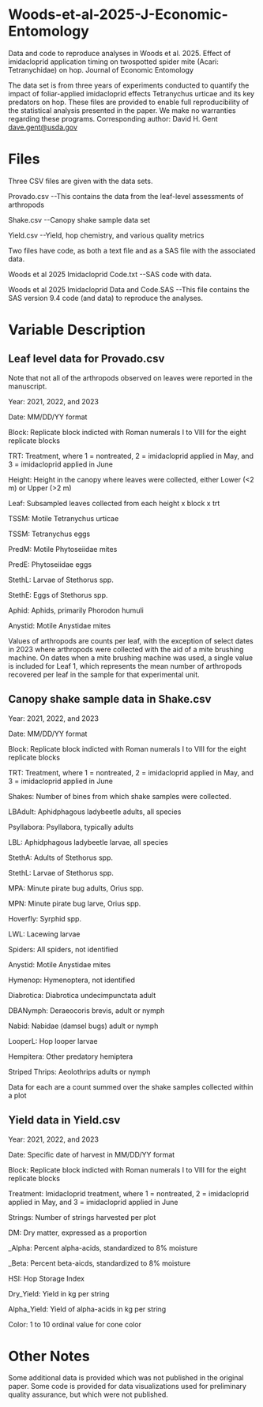 # Woods-et-al-2025-J-Economic-Entomology
Data and code to reproduce analyses in Woods et al. 2025. Effect of imidacloprid application timing on twospotted spider mite (Acari: Tetranychidae) on hop. Journal of Economic Entomology 

The data set is from three years of experiments conducted to quantify the impact of foliar-applied imidacloprid effects Tetranychus urticae and its key predators on hop.
These files are provided to enable full reproducibility of the statistical analysis presented in the paper. We make no warranties regarding these programs.
Corresponding author: David H. Gent dave.gent@usda.gov

# Files
Three CSV files are given with the data sets.

Provado.csv
--This contains the data from the leaf-level assessments of arthropods

Shake.csv
--Canopy shake sample data set

Yield.csv
--Yield, hop chemistry, and various quality metrics

Two files have code, as both a text file and as a SAS file with the associated data.

Woods et al 2025 Imidacloprid Code.txt
--SAS code with data.

Woods et al 2025 Imidacloprid Data and Code.SAS
--This file contains the SAS version 9.4 code (and data) to reproduce the analyses.


# Variable Description
## Leaf level data for Provado.csv

Note that not all of the arthropods observed on leaves were reported in the manuscript.

Year: 2021, 2022, and 2023

Date: MM/DD/YY format

Block: Replicate block indicted with Roman numerals I to VIII for the eight replicate blocks

TRT: Treatment, where 1 = nontreated, 2 = imidacloprid applied in May, and 3 = imidacloprid applied in June

Height: Height in the canopy where leaves were collected, either Lower (<2 m) or Upper (>2 m)

Leaf: Subsampled leaves collected from each height x block x trt

TSSM: Motile Tetranychus urticae

TSSM: Tetranychus eggs

PredM: Motile Phytoseiidae mites

PredE: Phytoseiidae eggs

StethL: Larvae of Stethorus spp.

StethE: Eggs of Stethorus spp.

Aphid: Aphids, primarily Phorodon humuli

Anystid: Motile Anystidae mites

Values of arthropods are counts per leaf, with the exception of select dates in 2023 where arthropods were collected with the aid of a mite brushing machine. On dates when a mite brushing machine was used, a single value is included for Leaf 1, which represents the mean number of arthropods recovered per leaf in the sample for that experimental unit.

## Canopy shake sample data in Shake.csv

Year: 2021, 2022, and 2023

Date: MM/DD/YY format

Block: Replicate block indicted with Roman numerals I to VIII for the eight replicate blocks

TRT: Treatment, where 1 = nontreated, 2 = imidacloprid applied in May, and 3 = imidacloprid applied in June

Shakes: Number of bines from which shake samples were collected.

LBAdult: Aphidphagous ladybeetle adults, all species

Psyllabora: Psyllabora, typically adults

LBL: Aphidphagous ladybeetle larvae, all species

StethA: Adults of Stethorus spp.

StethL: Larvae of Stethorus spp.

MPA: Minute pirate bug adults, Orius spp.

MPN: Minute pirate bug larve, Orius spp.

Hoverfly: Syrphid spp.

LWL: Lacewing larvae

Spiders: All spiders, not identified

Anystid: Motile Anystidae mites

Hymenop: Hymenoptera, not identified

Diabrotica: Diabrotica undecimpunctata adult

DBANymph: Deraeocoris brevis, adult or nymph

Nabid: Nabidae (damsel bugs) adult or nymph

LooperL: Hop looper larvae

Hempitera: Other predatory hemiptera

Striped Thrips: Aeolothrips adults or nymph

Data for each are a count summed over the shake samples collected within a plot 

## Yield data in Yield.csv
Year: 2021, 2022, and 2023

Date: Specific date of harvest in MM/DD/YY format

Block: Replicate block indicted with Roman numerals I to VIII for the eight replicate blocks

Treatment: Imidacloprid treatment, where 1 = nontreated, 2 = imidacloprid applied in May, and 3 = imidacloprid applied in June

Strings: Number of strings harvested per plot

DM: Dry matter, expressed as a proportion

_Alpha: Percent alpha-acids, standardized to 8% moisture

_Beta: Percent beta-aicds, standardized to 8% moisture

HSI: Hop Storage Index

Dry_Yield: Yield in kg per string

Alpha_Yield: Yield of alpha-acids in kg per string

Color: 1 to 10 ordinal value for cone color

# Other Notes
Some additional data is provided which was not published in the original paper. Some code is provided for data visualizations used for preliminary quality assurance, but which were not published.
